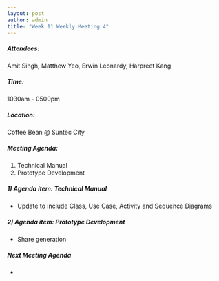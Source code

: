 ```yaml
---
layout: post
author: admin
title: "Week 11 Weekly Meeting 4"
---
```


##### Attendees:
Amit Singh, Matthew Yeo, Erwin Leonardy, Harpreet Kang

##### Time:
1030am - 0500pm

##### Location: 
Coffee Bean @ Suntec City

##### Meeting Agenda:
1. Technical Manual
2. Prototype Development


##### 1) Agenda item: Technical Manual
- Update to include Class, Use Case, Activity and Sequence Diagrams

##### 2) Agenda item: Prototype Development
- Share generation

##### Next Meeting Agenda
-
